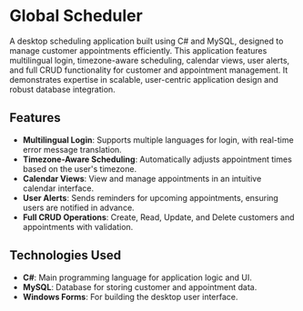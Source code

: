 # Global Scheduler

A desktop scheduling application built using C# and MySQL, designed to manage customer appointments efficiently. This application features multilingual login, timezone-aware scheduling, calendar views, user alerts, and full CRUD functionality for customer and appointment management. It demonstrates expertise in scalable, user-centric application design and robust database integration.

## Features

- **Multilingual Login**: Supports multiple languages for login, with real-time error message translation.
- **Timezone-Aware Scheduling**: Automatically adjusts appointment times based on the user's timezone.
- **Calendar Views**: View and manage appointments in an intuitive calendar interface.
- **User Alerts**: Sends reminders for upcoming appointments, ensuring users are notified in advance.
- **Full CRUD Operations**: Create, Read, Update, and Delete customers and appointments with validation.
  
## Technologies Used

- **C#**: Main programming language for application logic and UI.
- **MySQL**: Database for storing customer and appointment data.
- **Windows Forms**: For building the desktop user interface.
